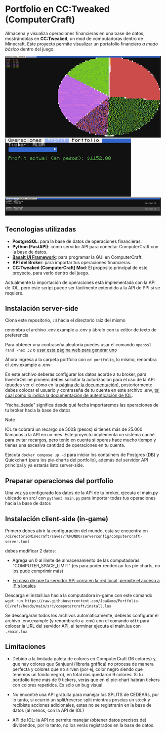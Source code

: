 # Portfolio en CC:Tweaked (ComputerCraft)

Almacena y visualiza operaciones financieras en una base de datos, mostrándolas en **CC:Tweaked**, un mod de computadoras dentro de Minecraft. Este proyecto permite visualizar un portafolio financiero *a modo básico* dentro del juego.

![Vista del Portfolio + Piechart](images/Muestra1.png)
![Profit por ticker](images/Muestra2.1.png)
![Vista de operaciones por ticker](images/Muestra3.1.png)

## Tecnologías utilizadas

- **PostgreSQL**: para la base de datos de operaciones financieras.
- **Python (FastAPI)**: como servidor API para conectar ComputerCraft con la base de datos.
- [**Basalt UI Framework**](https://github.com/Pyroxenium/Basalt): para programar la GUI en ComputerCraft.
- **API del Broker**: para importar tus operaciones financieras.
- **CC:Tweaked (ComputerCraft) Mod**: El propósito principal de este proyecto, para verlo dentro del juego.

Actualmente la importación de operaciones está implementada con la API de IOL, pero este script puede ser fácilmente extendido a la API de PPI si se requiere.

## Instalación server-side

Clona este repositorio, `cd` hacia el directorio raíz del mismo

renombra el archivo .env.example a .env y ábrelo con tu editor de texto de preferencia

Para obtener una contraseña aleatoria puedes usar el comando `openssl rand -hex 32` o [usar esta página web para generar uno](https://codebeautify.org/generate-random-hexadecimal-numbers)

Ahora ingresa a la carpeta portfolio con `cd portfolio`, lo mismo, renombra el .env.example a .env

En este archivo deberás configurar los datos acorde a tu broker, para InvertirOnline primero debes solicitar la autorización para el uso de la API (puedes ver el cómo en la [página de la documentación](https://api.invertironline.com/)), posteriormente debes colocar el usuario y contraseña de tu cuenta en este archivo .env, [tal cual como lo indica la documentación de autenticación de IOL](https://api.invertironline.com/).

"fecha_desde" significa desde qué fecha importaremos las operaciones de tu broker hacia la base de datos

> [!NOTE]
> IOL te cobrará un recargo de 500$ (pesos) si tienes más de 25.000 llamadas a la API en un mes. Este proyecto implementa un sistema caché para evitar recargos, pero tenlo en cuenta si operas hace mucho tiempo y tienes una excesiva cantidad de operaciones en tu cuenta.

Ejecuta `docker compose up -d` para iniciar los containers de Postgres (DB) y Quickchart (para los pie-charts del portfolio), además del servidor API principal y ya estarás listo server-side.

## Preparar operaciones del portfolio

Una vez ya configurado los datos de la API de tu broker, ejecuta el main.py ubicado en src/ con `python3 main.py` para importar todas tus operaciones hacia la base de datos

## Instalación client-side (in-game)

Primero debes abrir la configuración del mundo, esta se encuentra en `/directorioMinecraft/saves/TUMUNDO/serverconfig/computercraft-server.toml`

debes modificar 2 datos:

- Agrega un 0 al límite de almacenamiento de las computadoras "COMPUTER_SPACE_LIMIT" (es para poder renderizar los pie charts, no los pude comprimir más)

- [En caso de que tu servidor API corra en la red local, permite el acceso a IP's locales](https://tweaked.cc/guide/local_ips.html)

Descarga el install.lua hacia la computadora in-game con este comando
`wget run https://raw.githubusercontent.com/JoaGamo/Portfolio-CC/refs/heads/main/src/computercraft/install.lua`

Se descargarán todos los archivos automáticamente, deberás configurar el archivo .env.example (y renombrarlo a .env) con el comando `edit` para colocar la URL del servidor API, al terminar ejecuta el main.lua con `./main.lua`

## Limitaciones

- Debido a la limitada paleta de colores en ComputerCraft (16 colores) y, que hay colores que Sanjuuni (librería gráfica) no procesa de manera perfecta y colores que no sirven (por ej, color negro siendo que tenemos un fondo negro), en total nos quedaron 9 colores. Si tu portfolio tiene más de 9 tickers, verás que en el pie-chart habrán tickers con colores repetidos. Es sólo un bug visual.

- No encontré una API gratuita para manejar los SPLITS de CEDEARs, por lo tanto, si ocurrió un split/reverse split mientras poseías un stock y recibiste acciones adicionales, estas no se registrarán en la base de datos (al menos, con la API de IOL)

- API de IOL: la API no permite manejar (obtener datos precisos de) dividendos, por lo tanto, no los verás registrados en la base de datos.

